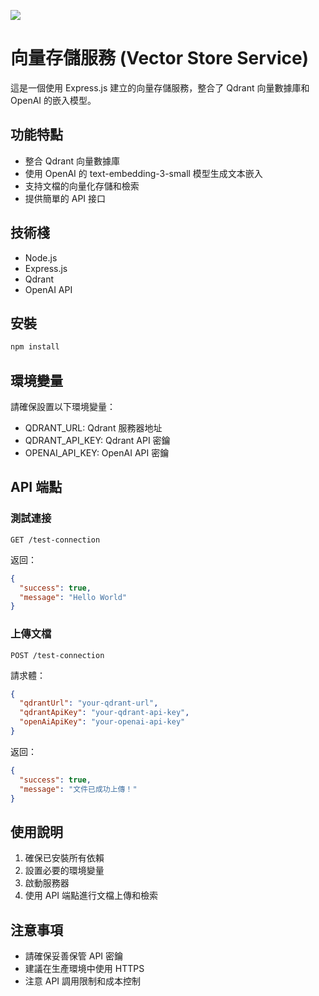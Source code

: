 ![](https://encrypted-tbn0.gstatic.com/images?q=tbn:ANd9GcTnG5tImVe_afLcbk2bsOjbWJ81LciQ_WJAWA&s)

# 向量存儲服務 (Vector Store Service)

這是一個使用 Express.js 建立的向量存儲服務，整合了 Qdrant 向量數據庫和 OpenAI 的嵌入模型。

## 功能特點

- 整合 Qdrant 向量數據庫
- 使用 OpenAI 的 text-embedding-3-small 模型生成文本嵌入
- 支持文檔的向量化存儲和檢索
- 提供簡單的 API 接口

## 技術棧

- Node.js
- Express.js
- Qdrant
- OpenAI API

## 安裝

```bash
npm install
```

## 環境變量

請確保設置以下環境變量：

- QDRANT_URL: Qdrant 服務器地址
- QDRANT_API_KEY: Qdrant API 密鑰
- OPENAI_API_KEY: OpenAI API 密鑰

## API 端點

### 測試連接

```http
GET /test-connection
```

返回：

```json
{
  "success": true,
  "message": "Hello World"
}
```

### 上傳文檔

```http
POST /test-connection
```

請求體：

```json
{
  "qdrantUrl": "your-qdrant-url",
  "qdrantApiKey": "your-qdrant-api-key",
  "openAiApiKey": "your-openai-api-key"
}
```

返回：

```json
{
  "success": true,
  "message": "文件已成功上傳！"
}
```

## 使用說明

1. 確保已安裝所有依賴
2. 設置必要的環境變量
3. 啟動服務器
4. 使用 API 端點進行文檔上傳和檢索

## 注意事項

- 請確保妥善保管 API 密鑰
- 建議在生產環境中使用 HTTPS
- 注意 API 調用限制和成本控制
